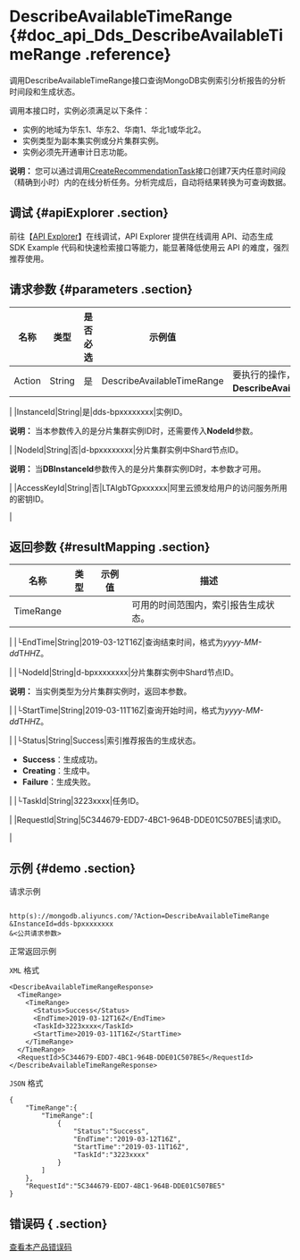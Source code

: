 # DescribeAvailableTimeRange {#doc_api_Dds_DescribeAvailableTimeRange .reference}

调用DescribeAvailableTimeRange接口查询MongoDB实例索引分析报告的分析时间段和生成状态。

调用本接口时，实例必须满足以下条件：

-   实例的地域为华东1、华东2、华南1、华北1或华北2。
-   实例类型为副本集实例或分片集群实例。
-   实例必须先开通审计日志功能。

**说明：** 您可以通过调用[CreateRecommendationTask](~~95527~~)接口创建7天内任意时间段（精确到小时）内的在线分析任务。分析完成后，自动将结果转换为可查询数据。

## 调试 {#apiExplorer .section}

前往【[API Explorer](https://api.aliyun.com/#product=Dds&api=DescribeAvailableTimeRange)】在线调试，API Explorer 提供在线调用 API、动态生成 SDK Example 代码和快速检索接口等能力，能显著降低使用云 API 的难度，强烈推荐使用。

## 请求参数 {#parameters .section}

|名称|类型|是否必选|示例值|描述|
|--|--|----|---|--|
|Action|String|是|DescribeAvailableTimeRange|要执行的操作，取值：**DescribeAvailableTimeRange**。

 |
|InstanceId|String|是|dds-bpxxxxxxxx|实例ID。

 **说明：** 当本参数传入的是分片集群实例ID时，还需要传入**NodeId**参数。

 |
|NodeId|String|否|d-bpxxxxxxxx|分片集群实例中Shard节点ID。

 **说明：** 当**DBInstanceId**参数传入的是分片集群实例ID时，本参数才可用。

 |
|AccessKeyId|String|否|LTAIgbTGpxxxxxx|阿里云颁发给用户的访问服务所用的密钥ID。

 |

## 返回参数 {#resultMapping .section}

|名称|类型|示例值|描述|
|--|--|---|--|
|TimeRange| | |可用的时间范围内，索引报告生成状态。

 |
|└EndTime|String|2019-03-12T16Z|查询结束时间，格式为*yyyy-MM-dd*T*HH*Z。

 |
|└NodeId|String|d-bpxxxxxxxx|分片集群实例中Shard节点ID。

 **说明：** 当实例类型为分片集群实例时，返回本参数。

 |
|└StartTime|String|2019-03-11T16Z|查询开始时间，格式为*yyyy-MM-dd*T*HH*Z。

 |
|└Status|String|Success|索引推荐报告的生成状态。

 -   **Success**：生成成功。
-   **Creating**：生成中。
-   **Failure**：生成失败。

 |
|└TaskId|String|3223xxxx|任务ID。

 |
|RequestId|String|5C344679-EDD7-4BC1-964B-DDE01C507BE5|请求ID。

 |

## 示例 {#demo .section}

请求示例

``` {#request_demo}

http(s)://mongodb.aliyuncs.com/?Action=DescribeAvailableTimeRange
&InstanceId=dds-bpxxxxxxxx
&<公共请求参数>

```

正常返回示例

`XML` 格式

``` {#xml_return_success_demo}
<DescribeAvailableTimeRangeResponse>
  <TimeRange>
    <TimeRange>
      <Status>Success</Status>
      <EndTime>2019-03-12T16Z</EndTime>
      <TaskId>3223xxxx</TaskId>
      <StartTime>2019-03-11T16Z</StartTime>
    </TimeRange>
  </TimeRange>
  <RequestId>5C344679-EDD7-4BC1-964B-DDE01C507BE5</RequestId>
</DescribeAvailableTimeRangeResponse>

```

`JSON` 格式

``` {#json_return_success_demo}
{
	"TimeRange":{
		"TimeRange":[
			{
				"Status":"Success",
				"EndTime":"2019-03-12T16Z",
				"StartTime":"2019-03-11T16Z",
				"TaskId":"3223xxxx"
			}
		]
	},
	"RequestId":"5C344679-EDD7-4BC1-964B-DDE01C507BE5"
}
```

## 错误码 { .section}

[查看本产品错误码](https://error-center.aliyun.com/status/product/Dds)

